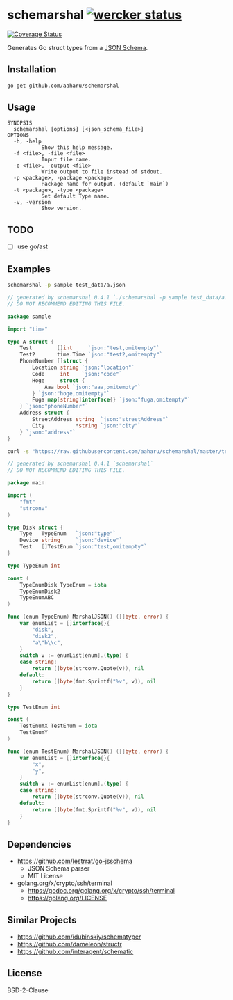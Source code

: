 # schemarshal [![wercker status](https://app.wercker.com/status/ebb1f8ec249177acd0d47bd8a6a59dd2/s/master "wercker status")](https://app.wercker.com/project/byKey/ebb1f8ec249177acd0d47bd8a6a59dd2)

[![Coverage Status](https://coveralls.io/repos/github/aaharu/schemarshal/badge.svg)](https://coveralls.io/github/aaharu/schemarshal)

Generates Go struct types from a [JSON Schema](http://json-schema.org/).

## Installation

```bash
go get github.com/aaharu/schemarshal
```

## Usage

```
SYNOPSIS
  schemarshal [options] [<json_schema_file>]
OPTIONS
  -h, -help
           Show this help message.
  -f <file>, -file <file>
           Input file name.
  -o <file>, -output <file>
           Write output to file instead of stdout.
  -p <package>, -package <package>
           Package name for output. (default `main`)
  -t <package>, -type <package>
           Set default Type name.
  -v, -version
           Show version.
```

## TODO

- [ ] use go/ast

## Examples

```bash
schemarshal -p sample test_data/a.json
```
```go
// generated by schemarshal 0.4.1 `./schemarshal -p sample test_data/a.json`
// DO NOT RECOMMEND EDITING THIS FILE.

package sample

import "time"

type A struct {
	Test        []int     `json:"test,omitempty"`
	Test2       time.Time `json:"test2,omitempty"`
	PhoneNumber []struct {
		Location string `json:"location"`
		Code     int    `json:"code"`
		Hoge     struct {
			Aaa bool `json:"aaa,omitempty"`
		} `json:"hoge,omitempty"`
		Fuga map[string]interface{} `json:"fuga,omitempty"`
	} `json:"phoneNumber"`
	Address struct {
		StreetAddress string  `json:"streetAddress"`
		City          *string `json:"city"`
	} `json:"address"`
}

```

```bash
curl -s "https://raw.githubusercontent.com/aaharu/schemarshal/master/test_data/disk.json" | schemarshal
```
```go
// generated by schemarshal 0.4.1 `schemarshal`
// DO NOT RECOMMEND EDITING THIS FILE.

package main

import (
	"fmt"
	"strconv"
)

type Disk struct {
	Type   TypeEnum   `json:"type"`
	Device string     `json:"device"`
	Test   []TestEnum `json:"test,omitempty"`
}

type TypeEnum int

const (
	TypeEnumDisk TypeEnum = iota
	TypeEnumDisk2
	TypeEnumABC
)

func (enum TypeEnum) MarshalJSON() ([]byte, error) {
	var enumList = []interface{}{
		"disk",
		"disk2",
		"a\"b\\c",
	}
	switch v := enumList[enum].(type) {
	case string:
		return []byte(strconv.Quote(v)), nil
	default:
		return []byte(fmt.Sprintf("%v", v)), nil
	}
}

type TestEnum int

const (
	TestEnumX TestEnum = iota
	TestEnumY
)

func (enum TestEnum) MarshalJSON() ([]byte, error) {
	var enumList = []interface{}{
		"x",
		"y",
	}
	switch v := enumList[enum].(type) {
	case string:
		return []byte(strconv.Quote(v)), nil
	default:
		return []byte(fmt.Sprintf("%v", v)), nil
	}
}

```

## Dependencies

* https://github.com/lestrrat/go-jsschema
  - JSON Schema parser
  - MIT License
* golang.org/x/crypto/ssh/terminal
  - https://godoc.org/golang.org/x/crypto/ssh/terminal
  - https://golang.org/LICENSE

## Similar Projects

* https://github.com/idubinskiy/schematyper
* https://github.com/dameleon/structr
* https://github.com/interagent/schematic

## License

BSD-2-Clause
